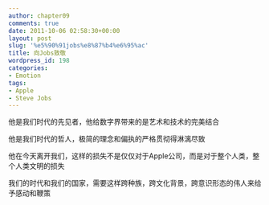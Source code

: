 ```yaml
---
author: chapter09
comments: true
date: 2011-10-06 02:58:30+00:00
layout: post
slug: '%e5%90%91jobs%e8%87%b4%e6%95%ac'
title: 向Jobs致敬
wordpress_id: 198
categories:
- Emotion
tags:
- Apple
- Steve Jobs
---
```





他是我们时代的先见者，他给数字界带来的是艺术和技术的完美结合




他是我们时代的哲人，极简的理念和偏执的严格贯彻得淋漓尽致




<!-- more -->




他在今天离开我们，这样的损失不是仅仅对于Apple公司，而是对于整个人类，整个人类文明的损失




我们的时代和我们的国家，需要这样跨种族，跨文化背景，跨意识形态的伟人来给予感动和鞭策
